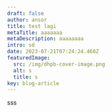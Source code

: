 ```yaml
---
draft: false
author: ansor
title: test lagi
metaTitle: aaaaaaa
metaDescription: aaaaaaaa
intro: sd
date: 2023-07-21T07:24:24.468Z
featuredImage:
  src: /img/dhpb-cover-image.png
  alt: s
  title: s
key: blog-article
---
```

s﻿ss
